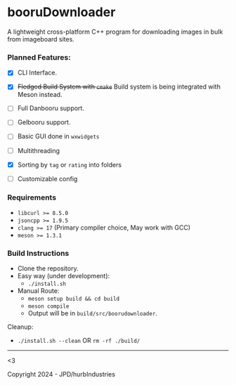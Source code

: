 # booruDownloader

A lightweight cross-platform C++ program for downloading images in bulk from imageboard sites.

### Planned Features:

* [X] CLI Interface.
* [X] ~~Fledged Build System with `cmake`~~ Build system is being integrated with Meson instead.
* [ ] Full Danbooru support.
* [ ] Gelbooru support.
* [ ] Basic GUI done in `wxwidgets`
* [ ] Multithreading
* [X] Sorting by `tag` or `rating` into folders
* [ ] Customizable config


### Requirements

* `libcurl >= 8.5.0`
* `jsoncpp >= 1.9.5`
* `clang >= 17` (Primary compiler choice, May work with GCC)
* `meson >= 1.3.1`


### Build Instructions
- Clone the repository.  
- Easy way (under development):
  - `./install.sh`
- Manual Route:
  - `meson setup build && cd build`
  - `meson compile`
  - Output will be in `build/src/boorudownloader`.

Cleanup:
  - `./install.sh --clean` OR `rm -rf ./build/`
--- 

<3

Copyright 2024 - JPD/hurbIndustries
